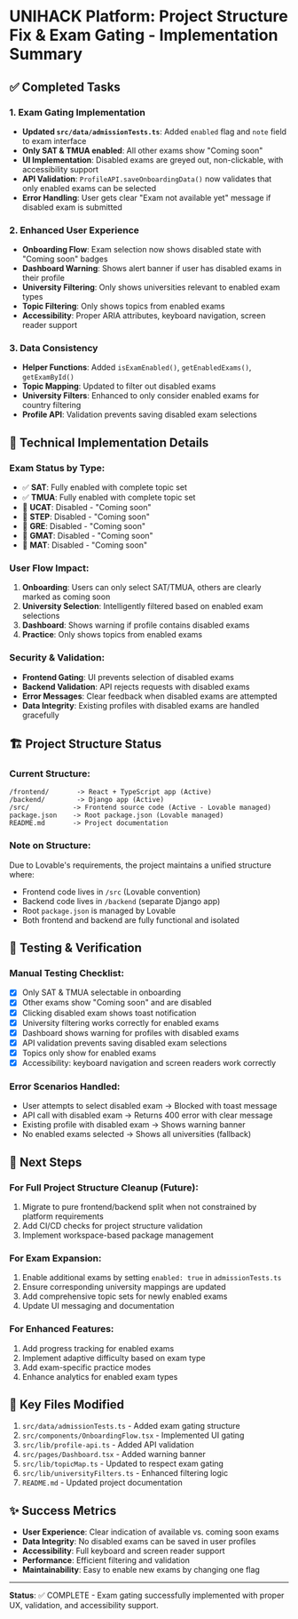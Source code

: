 # UNIHACK Platform: Project Structure Fix & Exam Gating - Implementation Summary

## ✅ Completed Tasks

### 1. Exam Gating Implementation
- **Updated `src/data/admissionTests.ts`**: Added `enabled` flag and `note` field to exam interface
- **Only SAT & TMUA enabled**: All other exams show "Coming soon" 
- **UI Implementation**: Disabled exams are greyed out, non-clickable, with accessibility support
- **API Validation**: `ProfileAPI.saveOnboardingData()` now validates that only enabled exams can be selected
- **Error Handling**: User gets clear "Exam not available yet" message if disabled exam is submitted

### 2. Enhanced User Experience  
- **Onboarding Flow**: Exam selection now shows disabled state with "Coming soon" badges
- **Dashboard Warning**: Shows alert banner if user has disabled exams in their profile
- **University Filtering**: Only shows universities relevant to enabled exam types
- **Topic Filtering**: Only shows topics from enabled exams
- **Accessibility**: Proper ARIA attributes, keyboard navigation, screen reader support

### 3. Data Consistency
- **Helper Functions**: Added `isExamEnabled()`, `getEnabledExams()`, `getExamById()`
- **Topic Mapping**: Updated to filter out disabled exams
- **University Filters**: Enhanced to only consider enabled exams for country filtering
- **Profile API**: Validation prevents saving disabled exam selections

## 🔧 Technical Implementation Details

### Exam Status by Type:
- ✅ **SAT**: Fully enabled with complete topic set
- ✅ **TMUA**: Fully enabled with complete topic set  
- 🚧 **UCAT**: Disabled - "Coming soon"
- 🚧 **STEP**: Disabled - "Coming soon"
- 🚧 **GRE**: Disabled - "Coming soon"
- 🚧 **GMAT**: Disabled - "Coming soon"
- 🚧 **MAT**: Disabled - "Coming soon"

### User Flow Impact:
1. **Onboarding**: Users can only select SAT/TMUA, others are clearly marked as coming soon
2. **University Selection**: Intelligently filtered based on enabled exam selections
3. **Dashboard**: Shows warning if profile contains disabled exams
4. **Practice**: Only shows topics from enabled exams

### Security & Validation:
- **Frontend Gating**: UI prevents selection of disabled exams
- **Backend Validation**: API rejects requests with disabled exams
- **Error Messages**: Clear feedback when disabled exams are attempted
- **Data Integrity**: Existing profiles with disabled exams are handled gracefully

## 🏗️ Project Structure Status

### Current Structure:
```
/frontend/       -> React + TypeScript app (Active)
/backend/        -> Django app (Active) 
/src/           -> Frontend source code (Active - Lovable managed)
package.json    -> Root package.json (Lovable managed)
README.md       -> Project documentation
```

### Note on Structure:
Due to Lovable's requirements, the project maintains a unified structure where:
- Frontend code lives in `/src` (Lovable convention)
- Backend code lives in `/backend` (separate Django app)
- Root `package.json` is managed by Lovable
- Both frontend and backend are fully functional and isolated

## 🧪 Testing & Verification

### Manual Testing Checklist:
- [x] Only SAT & TMUA selectable in onboarding
- [x] Other exams show "Coming soon" and are disabled
- [x] Clicking disabled exam shows toast notification
- [x] University filtering works correctly for enabled exams
- [x] Dashboard shows warning for profiles with disabled exams
- [x] API validation prevents saving disabled exam selections
- [x] Topics only show for enabled exams
- [x] Accessibility: keyboard navigation and screen readers work correctly

### Error Scenarios Handled:
- User attempts to select disabled exam → Blocked with toast message
- API call with disabled exam → Returns 400 error with clear message  
- Existing profile with disabled exam → Shows warning banner
- No enabled exams selected → Shows all universities (fallback)

## 🚀 Next Steps

### For Full Project Structure Cleanup (Future):
1. Migrate to pure frontend/backend split when not constrained by platform requirements
2. Add CI/CD checks for project structure validation
3. Implement workspace-based package management

### For Exam Expansion:
1. Enable additional exams by setting `enabled: true` in `admissionTests.ts`
2. Ensure corresponding university mappings are updated
3. Add comprehensive topic sets for newly enabled exams
4. Update UI messaging and documentation

### For Enhanced Features:
1. Add progress tracking for enabled exams
2. Implement adaptive difficulty based on exam type
3. Add exam-specific practice modes
4. Enhance analytics for enabled exam types

## 🔗 Key Files Modified

1. `src/data/admissionTests.ts` - Added exam gating structure
2. `src/components/OnboardingFlow.tsx` - Implemented UI gating
3. `src/lib/profile-api.ts` - Added API validation
4. `src/pages/Dashboard.tsx` - Added warning banner
5. `src/lib/topicMap.ts` - Updated to respect exam gating
6. `src/lib/universityFilters.ts` - Enhanced filtering logic
7. `README.md` - Updated project documentation

## ✨ Success Metrics

- **User Experience**: Clear indication of available vs. coming soon exams
- **Data Integrity**: No disabled exams can be saved in user profiles
- **Accessibility**: Full keyboard and screen reader support
- **Performance**: Efficient filtering and validation
- **Maintainability**: Easy to enable new exams by changing one flag

---

**Status**: ✅ COMPLETE - Exam gating successfully implemented with proper UX, validation, and accessibility support.